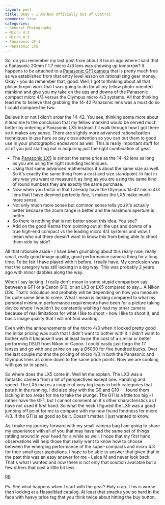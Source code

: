 ```yaml
---
layout: post
title: Okay - I Am Now Officially Out Of Control
comments: true
categories:
- General Photography
- Micro 4:3
- Micro 4:3
- Panasonic GF-1
- Panasonic LX5
---
```

So, do you remember my last post from about 3 hours ago where I said that a Panasonic 20mm f 1.7 micro 4/3 lens was showing up tomorrow? It happens to be attached to a <a href="http://www.amazon.com/gp/redirect.html?ie=UTF8&amp;location=http%3A%2F%2Fwww.amazon.com%2Fgp%2Foffer-listing%2FB002MUAEX4%3Fie%3DUTF8%26coliid%3D%26ref_%3Dolp_tab_used%26me%3D%26qid%3D1284169307%26qid%3D1284169307%26sr%3D1-1%26sr%3D1-1%26seller%3D%26colid%3D%26condition%3Dused&amp;tag=rbde-20&amp;linkCode=ur2&amp;camp=1789&amp;creative=390957">Panasonic GF1 camera</a> that is pretty much free as we established from that entry level lesson on rationalizing gear money. Okay - you do remember that, good. Well, I got to thinking about all that philanthropic work that I was going to do for all my fellow photo-oriented mankind and give you my take on the ups and downs of the Panasonic compact micro 4/3 versus the Olympus micro 4/3 systems. All that thinking lead me to believe that grabbing the 14-42 Panasonic lens was a must do so I could compare the two.

Believe it or not I didn't order the 14-42. You see, thinking some more about it lead me to the conclusion that my fellow mankind would be served much better by ordering a Panasonic LX5 instead. I'll walk through how I got there so it makes any sense. There are slightly more advanced rationalization techniques in use here so pay close attention so you can put them to good use in your photographic endeavors as well. This is really important stuff for all of you just starting out in acquiring just the right combination of gear.
<ul>
	<li>The <a href="http://www.amazon.com/gp/redirect.html?ie=UTF8&amp;location=http%3A%2F%2Fwww.amazon.com%2Fgp%2Foffer-listing%2FB002MUAEX4%3Fie%3DUTF8%26coliid%3D%26ref_%3Dolp_tab_used%26me%3D%26qid%3D1284169307%26qid%3D1284169307%26sr%3D1-1%26sr%3D1-1%26seller%3D%26colid%3D%26condition%3Dused&amp;tag=rbde-20&amp;linkCode=ur2&amp;camp=1789&amp;creative=390957">Panasonic LX5</a> is almost the same price as the 14-42 lens as long as you are using the right rounding techniques.</li>
	<li>Using that same advanced mathematics it's about the same size as well. So it's exactly the same thing from a cost and size standpoint. In fact in any way you want to measure it as long as you are using the same kind of round numbers they are exactly the same purchase.</li>
	<li>Now when you factor in that I already have the Olympus 14-42 micro 4/3 lens that I have deemed perfectly fine, it makes the LX5 make much more sense.</li>
	<li>Not only much more sense but common sense tells you it's actually better because the zoom range is better and the maximum aperture is better.</li>
	<li>So there is nothing that is not better about this idea. You see?</li>
	<li>Add on the good Karma from pointing out all the ups and downs of a true high-end compact vs the leading micro 4/3 systems and wow. I mean who out there doesn't want to know this from being able to shoot them side by side?</li>
</ul>
All that rationale aside - I have been grumbling about this really nice, really small, really good image quality, good performance camera thing for a long time. To be fair I have played with it before. I really have. My conclusion was that the category was still lacking in a big way. This was probably 2 years ago with minor dabbles along the way.

When I say lacking. I really don't mean in some stupid comparison say between a GF1 or a Canon G10, or an LX3 or LX5 compared to say... A Nikon D3s. That's ridiculous and probably will be depending on how you measure for quite some time to come. What I mean is lacking compared to what my personal minimum performance requirements have been for a picture taking device where I wouldn't be constantly wishing I had my other camera because of real limitations for what I like to shoot - how I like to shoot it, and basic image quality that I will not find wanting.

Even with the announcements of the micro 4/3 when it looked pretty good the initial pricing was such that I didn't want to bother with it. I didn't want to bother with it because it was at least twice the cost of a similar or better performing DSLR from Nikon or Canon. I could easily just forgo the 17 lenses and go with one prime on say a D5000 for five hundred bucks. Over the last couple months the pricing of micro 4/3 in both the Panasonic and Olympus lines as come down to the same price points. Now we are cooking with gas so to speak.

So where does the LX5 come in. Well let me explain. The LX3 was a fantastic camera from a lot of perspectives except one. Handling and speed. The LX5 makes a couple of very big leaps in both categories that puts it in the running. I did also play with the G9 and G10 - I found them lacking in too areas for me to take the plunge. The G11 is a little too big - I rather have the GF1, but I cannot comment on it's other characteristics as I have not used it first hand. So what the heck I figured the LX5 was a good jumping off point for me to compare with my new found fondness for micro 4/3. If the G11 is as good so be it. Doesn't matter. I just wanted to know.

As I make my journey forward with my small camera bag I am going to share my experience with all of you that may have had the same set of things rattling around in your head for a while as well. I hope that my first hand observations will help those that really want to know how to choose between the emerging performance of the super-compacts and micro 4.3 for their small gear aspirations. I hope to be able to answer that given that in the past this was an easy answer for me - Leica M and never look back. That's what I wanted and now there is not only that solution available but a few others that cost a little bit less.

RB

Ps. See what happens when I start with the gear? Holy crap. This is worse than looking at a Hasselblad catalog. At least that smacks you so hard in the face with heavy price tag that you think twice about hitting the buy button.